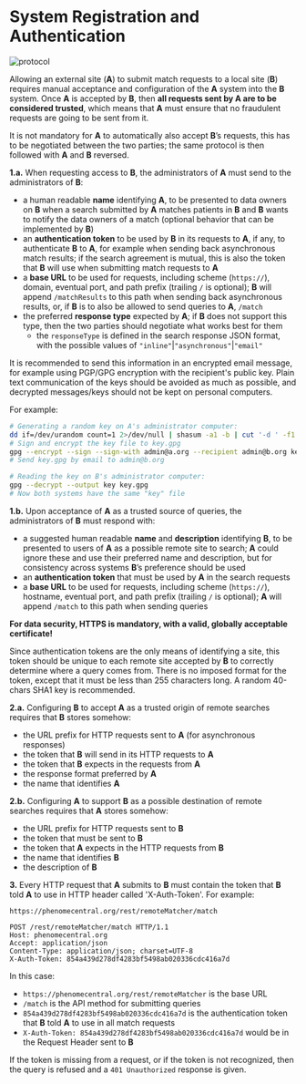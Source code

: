 # System Registration and Authentication

![protocol](https://cloud.githubusercontent.com/assets/88663/5034442/eeb1509a-6b3c-11e4-90e9-dfef879428cf.png)

Allowing an external site (**A**) to submit match requests to a local site (**B**) requires manual acceptance and configuration of the **A** system into the **B** system. Once **A** is accepted by **B**, then **all requests sent by A are to be considered trusted**, which means that **A** must ensure that no fraudulent requests are going to be sent from it.

It is not mandatory for **A** to automatically also accept **B**’s requests, this has to be negotiated between the two parties; the same protocol is then followed with **A** and **B** reversed.

**1.a.** When requesting access to **B**, the administrators of **A** must send to the administrators of **B**:
* a human readable **name** identifying **A**, to be presented to data owners on **B** when a search submitted by **A** matches patients in **B** and **B** wants to notify the data owners of a match (optional behavior that can be implemented by **B**)
* an **authentication token** to be used by **B** in its requests to **A**, if any, to authenticate **B** to **A**, for example when sending back asynchronous match results; if the search agreement is mutual, this is also the token that **B** will use when submitting match requests to **A**
* a **base URL** to be used for requests, including scheme (`https://`), domain, eventual port, and path prefix (trailing `/` is optional); **B** will append `/matchResults` to this path when sending back asynchronous results, or, if **B** is to also be allowed to send queries to **A**, `/match`
* the preferred **response type** expected by **A**; if **B** does not support this type, then the two parties should negotiate what works best for them
  * the `responseType` is defined in the search response JSON  format, with the possible values of `"inline"`|`"asynchronous"`|`"email"`

It is recommended to send this information in an encrypted email message, for example using PGP/GPG encryption with the recipient's public key. Plain text communication of the keys should be avoided as much as possible, and decrypted messages/keys should not be kept on personal computers.

For example:

```bash
# Generating a random key on A's administrator computer:
dd if=/dev/urandom count=1 2>/dev/null | shasum -a1 -b | cut '-d ' -f1 > key
# Sign and encrypt the key file to key.gpg
gpg --encrypt --sign --sign-with admin@a.org --recipient admin@b.org key
# Send key.gpg by email to admin@b.org

# Reading the key on B's administrator computer:
gpg --decrypt --output key key.gpg
# Now both systems have the same "key" file
```

**1.b.** Upon acceptance of **A** as a trusted source of queries, the administrators of **B** must respond with:
* a suggested human readable **name** and **description** identifying **B**, to be presented to users of **A** as a possible remote site to search; **A** could ignore these and use their preferred name and description, but for consistency across systems **B**’s preference should be used
* an **authentication token** that must be used by **A** in the search requests
* a **base URL** to be used for requests, including scheme (`https://`), hostname, eventual port, and path prefix (trailing `/` is optional); **A** will append `/match` to this path when sending queries

**For data security, HTTPS is mandatory, with a valid, globally acceptable certificate!**

Since authentication tokens are the only means of identifying a site, this token should be unique to each remote site accepted by **B** to correctly determine where a query comes from. There is no imposed format for the token, except that it must be less than 255 characters long. A random 40-chars SHA1 key is recommended.

**2.a.** Configuring **B** to accept **A** as a trusted origin of remote searches requires that **B** stores somehow:
* the URL prefix for HTTP requests sent to **A** (for asynchronous responses)
* the token that **B** will send in its HTTP requests to **A**
* the token that **B** expects in the requests from **A**
* the response format preferred by **A**
* the name that identifies **A**

**2.b.** Configuring **A** to support **B** as a possible destination of remote searches requires that **A** stores somehow:
* the URL prefix for HTTP requests sent to **B**
* the token that must be sent to **B**
* the token that **A** expects in the HTTP requests from **B**
* the name that identifies **B**
* the description of **B**

**3.** Every HTTP request that **A** submits to **B** must contain the token that **B** told **A** to use in HTTP header called 'X-Auth-Token'. For example:

    https://phenomecentral.org/rest/remoteMatcher/match
    
    POST /rest/remoteMatcher/match HTTP/1.1
	Host: phenomecentral.org
	Accept: application/json
	Content-Type: application/json; charset=UTF-8
	X-Auth-Token: 854a439d278df4283bf5498ab020336cdc416a7d

In this case:
* `https://phenomecentral.org/rest/remoteMatcher` is the base URL
* `/match` is the API method for submitting queries
* `854a439d278df4283bf5498ab020336cdc416a7d` is the authentication token that **B** told **A** to use in all match requests
* `X-Auth-Token: 854a439d278df4283bf5498ab020336cdc416a7d` would be in the Request Header sent to **B**

If the token is missing from a request, or if the token is not recognized, then the query is refused and a `401 Unauthorized` response is given.
